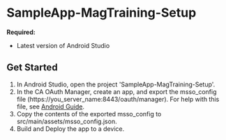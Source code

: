 # SampleApp-MagTraining-Setup

**Required:**
* Latest version of Android Studio

## Get Started
1. In Android Studio, open the project 'SampleApp-MagTraining-Setup'.
2. In the CA OAuth Manager, create an app, and export the msso_config file (https://you_server_name:8443/oauth/manager). For help with this file, see [Android Guide](http://techdocs.broadcom.com/content/broadcom/techdocs/us/en/ca-enterprise-software/layer7-api-management/mobile-sdk-for-ca-mobile-api-gateway/2-2.html).
3. Copy the contents of the exported msso_config to src/main/assets/msso_config.json.
4. Build and Deploy the app to a device.
